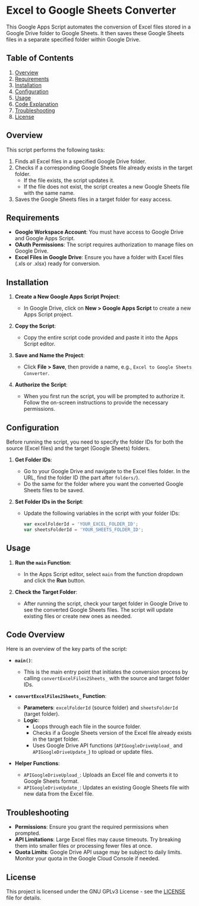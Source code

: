 # Excel to Google Sheets Converter

This Google Apps Script automates the conversion of Excel files stored in a Google Drive folder to Google Sheets. It then saves these Google Sheets files in a separate specified folder within Google Drive.

## Table of Contents
1. [Overview](#overview)
2. [Requirements](#requirements)
3. [Installation](#installation)
4. [Configuration](#configuration)
5. [Usage](#usage)
6. [Code Explanation](#code-explanation)
7. [Troubleshooting](#troubleshooting)
8. [License](#license)

## Overview

This script performs the following tasks:
1. Finds all Excel files in a specified Google Drive folder.
2. Checks if a corresponding Google Sheets file already exists in the target folder.
   - If the file exists, the script updates it.
   - If the file does not exist, the script creates a new Google Sheets file with the same name.
3. Saves the Google Sheets files in a target folder for easy access.

## Requirements

- **Google Workspace Account**: You must have access to Google Drive and Google Apps Script.
- **OAuth Permissions**: The script requires authorization to manage files on Google Drive.
- **Excel Files in Google Drive**: Ensure you have a folder with Excel files (.xls or .xlsx) ready for conversion.

## Installation

1. **Create a New Google Apps Script Project**:
   - In Google Drive, click on **New > Google Apps Script** to create a new Apps Script project.
   
2. **Copy the Script**:
   - Copy the entire script code provided and paste it into the Apps Script editor.

3. **Save and Name the Project**:
   - Click **File > Save**, then provide a name, e.g., `Excel to Google Sheets Converter`.

4. **Authorize the Script**:
   - When you first run the script, you will be prompted to authorize it. Follow the on-screen instructions to provide the necessary permissions.

## Configuration

Before running the script, you need to specify the folder IDs for both the source (Excel files) and the target (Google Sheets) folders.

1. **Get Folder IDs**:
   - Go to your Google Drive and navigate to the Excel files folder. In the URL, find the folder ID (the part after `folders/`).
   - Do the same for the folder where you want the converted Google Sheets files to be saved.
   
2. **Set Folder IDs in the Script**:
   - Update the following variables in the script with your folder IDs:
     ```javascript
     var excelFolderId = 'YOUR_EXCEL_FOLDER_ID';
     var sheetsFolderId = 'YOUR_SHEETS_FOLDER_ID';
     ```

## Usage

1. **Run the `main` Function**:
   - In the Apps Script editor, select `main` from the function dropdown and click the **Run** button. 
   
2. **Check the Target Folder**:
   - After running the script, check your target folder in Google Drive to see the converted Google Sheets files. The script will update existing files or create new ones as needed.

## Code Overview

Here is an overview of the key parts of the script:

- **`main()`**:
  - This is the main entry point that initiates the conversion process by calling `convertExcelFiles2Sheets_` with the source and target folder IDs.

- **`convertExcelFiles2Sheets_` Function**:
  - **Parameters**: `excelFolderId` (source folder) and `sheetsFolderId` (target folder).
  - **Logic**:
    - Loops through each file in the source folder.
    - Checks if a Google Sheets version of the Excel file already exists in the target folder.
    - Uses Google Drive API functions (`APIGoogleDriveUpload_` and `APIGoogleDriveUpdate_`) to upload or update files.

- **Helper Functions**:
  - `APIGoogleDriveUpload_`: Uploads an Excel file and converts it to Google Sheets format.
  - `APIGoogleDriveUpdate_`: Updates an existing Google Sheets file with new data from the Excel file.

## Troubleshooting

- **Permissions**: Ensure you grant the required permissions when prompted.
- **API Limitations**: Large Excel files may cause timeouts. Try breaking them into smaller files or processing fewer files at once.
- **Quota Limits**: Google Drive API usage may be subject to daily limits. Monitor your quota in the Google Cloud Console if needed.

## License

This project is licensed under the GNU GPLv3 License - see the [LICENSE](LICENSE) file for details.
